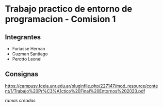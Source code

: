 # Trabajo practico de entorno de programacion - Comision 1
## Integrantes
- Furiasse Hernan
- Guzman Santiago
- Perotto Leonel

## Consignas
https://campusv.fceia.unr.edu.ar/pluginfile.php/227147/mod_resource/content/1/Trabajo%20Pr%C3%A1ctico%20Final%20Entornos%202023.pdf

_ramas creadas_

